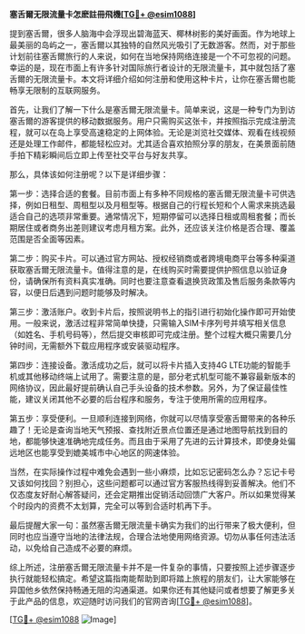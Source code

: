 **塞舌爾无限流量卡怎麽註冊飛機[[TG💪+ @esim1088](https://t.me/s/esim1088)]**

提到塞舌爾，很多人脑海中会浮现出碧海蓝天、椰林树影的美好画面。作为地球上最美丽的岛屿之一，塞舌爾以其独特的自然风光吸引了无数游客。然而，对于那些计划前往塞舌爾旅行的人来说，如何在当地保持网络连接是一个不可忽视的问题。幸运的是，现在市面上有许多针对国际旅行者设计的无限流量卡，其中就包括了塞舌爾的无限流量卡。本文将详细介绍如何注册和使用这种卡片，让你在塞舌爾也能畅享无限制的互联网服务。

首先，让我们了解一下什么是塞舌爾无限流量卡。简单来说，这是一种专门为到访塞舌爾的游客提供的移动数据服务。用户只需购买这张卡，并按照指示完成注册流程，就可以在岛上享受高速稳定的上网体验。无论是浏览社交媒体、观看在线视频还是处理工作邮件，都能轻松应对。尤其适合喜欢拍照分享的朋友，在美景面前随手拍下精彩瞬间后立即上传至社交平台与好友共享。

那么，具体该如何注册呢？以下是详细步骤：

第一步：选择合适的套餐。目前市面上有多种不同规格的塞舌爾无限流量卡可供选择，例如日租型、周租型以及月租型等。根据自己的行程长短和个人需求来挑选最适合自己的选项非常重要。通常情况下，短期停留可以选择日租或周租套餐；而长期居住或者商务出差则建议考虑月租方案。此外，还应该关注价格是否合理、覆盖范围是否全面等因素。

第二步：购买卡片。可以通过官方网站、授权经销商或者跨境电商平台等多种渠道获取塞舌爾无限流量卡。值得注意的是，在线购买时需要提供护照信息以验证身份，请确保所有资料真实准确。同时也要注意查看退换货政策及售后服务条款等内容，以便日后遇到问题时能够及时解决。

第三步：激活账户。收到卡片后，按照说明书上的指引进行初始化操作即可开始使用。一般来说，激活过程非常简单快捷，只需输入SIM卡序列号并填写相关信息（如姓名、手机号码等），然后提交审核即可完成注册。整个过程大概只需要几分钟时间，无需额外下载应用程序或安装驱动程序。

第四步：连接设备。激活成功之后，就可以将卡片插入支持4G LTE功能的智能手机或其他移动终端上试用了。需要注意的是，部分老式机型可能不兼容最新版本的网络协议，因此最好提前确认自己手头设备的技术参数。另外，为了保证最佳性能，建议关闭其他不必要的后台程序和服务，专注于使用所需的应用程序。

第五步：享受便利。一旦顺利连接到网络，你就可以尽情享受塞舌爾带来的各种乐趣了！无论是查询当地天气预报、查找附近景点位置还是通过地图导航找到目的地，都能够快速准确地完成任务。而且由于采用了先进的云计算技术，即使身处偏远地区也能享受到媲美城市中心地区的网速体验。

当然，在实际操作过程中难免会遇到一些小麻烦，比如忘记密码怎么办？忘记卡号又该如何找回？别担心，这些问题都可以通过官方客服热线得到妥善解决。他们不仅态度友好耐心解答疑问，还会定期推出促销活动回馈广大客户。所以如果觉得某个时段内的资费不太划算，完全可以等到合适时机再下手。

最后提醒大家一句：虽然塞舌爾无限流量卡确实为我们的出行带来了极大便利，但同时也应当遵守当地的法律法规，合理合法地使用网络资源。切勿从事任何违法活动，以免给自己造成不必要的麻烦。

综上所述，注册塞舌爾无限流量卡并不是一件复杂的事情，只要按照上述步骤逐步执行就能轻松搞定。希望这篇指南能帮助到即将踏上旅程的朋友们，让大家能够在异国他乡依然保持畅通无阻的沟通渠道。如果你还有其他疑问或者想要了解更多关于此产品的信息，欢迎随时访问我们的官网咨询[[TG💪+ @esim1088](https://t.me/s/esim1088)]。

[[TG💪+ @esim1088](https://t.me/s/esim1088) ![Image](https://i.postimg.cc/4NQfJmqS/Snipaste-2025-05-13-00-14-12.png)]